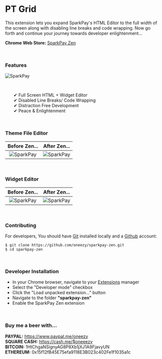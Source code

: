 

# PT Grid

This extension lets you expand SparkPay's HTML Editor to the full width of the screen along with disabling line breaks and code wrapping. Now go forth and continue your journey towards developer enlightenment...

**Chrome Web Store:** [SparkPay Zen]

<br>

### Features

![SparkPay](https://lh3.googleusercontent.com/tPxvYE-E3lD0TNKaqahZp6nJ91lD3Zy4PL5HhGlZN9-NoURHqEs6BrLDn1uGoVoP9NCt8AXByQ=w640-h400-e365)

<br>

&nbsp;&nbsp;&nbsp;&nbsp;&nbsp;&nbsp; ✔ Full Screen HTML + Widget Editor <br>
&nbsp;&nbsp;&nbsp;&nbsp;&nbsp;&nbsp; ✔ Disabled Line Breaks/ Code Wrapping <br>
&nbsp;&nbsp;&nbsp;&nbsp;&nbsp;&nbsp; ✔ Distraction Free Development <br>
&nbsp;&nbsp;&nbsp;&nbsp;&nbsp;&nbsp; ✔ Peace & Enlightenment  <br>

<br>


### Theme File Editor
Before Zen...                                                                                                                         |  After Zen...
:--------------------------------------------------------------------------------------------------------------------------------------:|:--------------------------------------------------------------------------------------------------------------------------------------:
![SparkPay](https://lh3.googleusercontent.com/v_Zren7EUWEPA4iASLHLly2m2MQo69KgeF_29bvcww7UhyDfjx5Me8frehyqsnapo_wWwEpn=w640-h400-e365)  |  ![SparkPay](https://lh3.googleusercontent.com/LLqWqICWUL6SZi8iFNEcCZf5BQCqWbFFqEu5IWCr4umgoqmWowLC_mXnhJYaZYkRpqaukFVVGA=w640-h400-e365)

<br>

### Widget Editor
Before Zen...                                                                                                                         |  After Zen...
:--------------------------------------------------------------------------------------------------------------------------------------:|:--------------------------------------------------------------------------------------------------------------------------------------:
![SparkPay](https://lh3.googleusercontent.com/T8Lmuvj91Vhfnt11Y_ueP6UMhRUh5GOhsoBLnd1hH6q848NzQv-zYxwzKGhOq3vJ0m7EoKTpIw=w640-h400-e365)  |  ![SparkPay](https://lh3.googleusercontent.com/kMrOXqcbZyvscbmbk8x6RV_U2T8-jxsDtxYvGRCvhqbDsOg-FSUnjrqZttdX4cXEQrHCLAtp=w640-h400-e365)


<br>


### Contributing

For developers,
You should have [Git] installed locally and a [Github] account:

```
$ git clone https://github.com/oneezy/sparkpay-zen.git
$ cd sparkpay-zen
```
<br>

### Developer Installation

* In your Chrome browser, navigate to your [Extensions] manager
* Select the "Developer mode" checkbox
* Click the "Load unpacked extension..." button
* Navigate to the folder **"sparkpay-zen"**
* Enable the SparkPay Zen extension

<br>

### Buy me a beer with...

**PAYPAL:** https://www.paypal.me/oneezy <br>
**SQUARE CASH:** https://cash.me/$oneeezy <br>
**BITCOIN:** 1HtChgaNSignyAG8P8Xb1jXJ1A9FjavyUN <br>
**ETHEREUM:** 0x15f12fB45E75efa9118E3B023c402Fe1f1035a1c <br>



   [Git]: <http://www.git-scm.com>
   [Github]: <https://github.com>
   [Extensions]: <chrome://extensions>
   [Reload Extensions]: <https://chrome.google.com/webstore/detail/extensions-reloader/fimgfedafeadlieiabdeeaodndnlbhid?hl=en>
   [SparkPay Zen]: <https://chrome.google.com/webstore/detail/sparkpay-zen/jocajdpmgmplhmhloaplajbmecoceabo>
